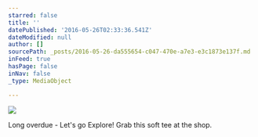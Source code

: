 ```yaml
---
starred: false
title: ''
datePublished: '2016-05-26T02:33:36.541Z'
dateModified: null
author: []
sourcePath: _posts/2016-05-26-da555654-c047-470e-a7e3-e3c1873e137f.md
inFeed: true
hasPage: false
inNav: false
_type: MediaObject

---
```

![](https://the-grid-user-content.s3-us-west-2.amazonaws.com/b32f0607-bab2-4675-8138-980352301573.jpg)

Long overdue - Let's go Explore! Grab this soft tee at the shop.